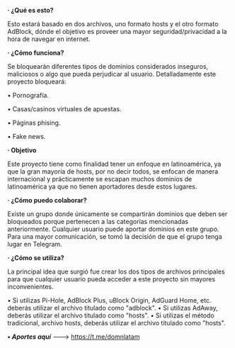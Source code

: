 **· ¿Qué es esto?**

Esto estará basado en dos archivos, uno formato hosts y el otro formato AdBlock, dónde el objetivo es proveer una mayor seguridad/privacidad a la hora de navegar en internet.



**· ¿Cómo funciona?**

Se bloquearán diferentes tipos de dominios considerados inseguros, maliciosos o algo que pueda perjudicar al usuario.
Detalladamente este proyecto bloqueará:

• Pornografía.

• Casas/casinos virtuales de apuestas.

• Páginas phising.

• Fake news.



**· Objetivo**

Este proyecto tiene como finalidad tener un enfoque en latinoamérica, ya que la gran mayoría de hosts, por no decir todos, se enfocan de manera internacional y prácticamente se escapan muchos dominios de latinoamérica ya que no tienen aportadores desde estos lugares.



**· ¿Cómo puedo colaborar?**

Existe un grupo donde únicamente se compartirán dominios que deben ser bloqueados porque pertenecen a las categorías mencionadas anteriormente. Cualquier usuario puede aportar dominios en este grupo. Para una mayor comunicación, se tomó la decisión de que el grupo tenga lugar en Telegram.



**· ¿Cómo se utiliza?**

La principal idea que surgió fue crear los dos tipos de archivos principales para que cualquier usuario pueda acceder a este proyecto sin mayores inconvenientes.

• Si utilizas Pi-Hole, AdBlock Plus, uBlock Origin, AdGuard Home, etc. deberás utilizar el archivo titulado como "adblock".
• Si utilizas AdAway, deberás utilizar el archivo titulado como "hosts".
• Si utilizas el método tradicional, archivo hosts, deberás utilizar el archivo titulado como "hosts".




**_• Aportes aquí_** ---> https://t.me/domnlatam

